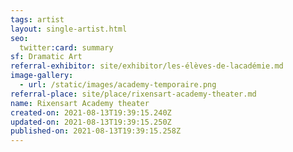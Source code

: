 ```yaml
---
tags: artist
layout: single-artist.html
seo:
  twitter:card: summary
sf: Dramatic Art
referral-exhibitor: site/exhibitor/les-élèves-de-lacadémie.md
image-gallery:
  - url: /static/images/academy-temporaire.png
referral-place: site/place/rixensart-academy-theater.md
name: Rixensart Academy theater
created-on: 2021-08-13T19:39:15.240Z
updated-on: 2021-08-13T19:39:15.250Z
published-on: 2021-08-13T19:39:15.258Z
---
```

